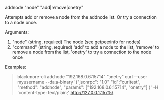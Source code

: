 addnode "node" "add|remove|onetry"

Attempts add or remove a node from the addnode list.
Or try a connection to a node once.

Arguments:
1. "node"     (string, required) The node (see getpeerinfo for nodes)
2. "command"  (string, required) 'add' to add a node to the list, 'remove' to remove a node from the list, 'onetry' to try a connection to the node once

Examples:
> blackmore-cli addnode "192.168.0.6:15714" "onetry"
> curl --user myusername --data-binary '{"jsonrpc": "1.0", "id":"curltest", "method": "addnode", "params": ["192.168.0.6:15714", "onetry"] }' -H 'content-type: text/plain;' http://127.0.0.1:15715/

